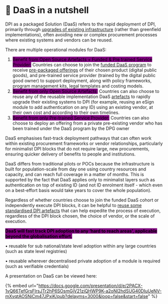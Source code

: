 # 🎯 DaaS in a nutshell

DPI as a packaged Solution (DaaS) refers to the rapid deployment of DPI, primarily through [upgrades of existing infrastructure](cohort-1-daas-offerings/) (rather than greenfield implementations), often avoiding new or complex procurement processes where existing systems and vendors can be reused.

There are multiple operational modules for DaaS:&#x20;

1. <mark style="background-color:purple;">Benefit from Open Source Artefacts + Funded & Pre trained Service Provider:</mark> Countries can choose to join the [funded DaaS program](funded-daas-program-overview.md) to receive [pre-packaged offerings](pre-packaged-daas-kits.md) of their chosen product (digital public goods), and pre-trained service provider (trained by the digital public good owner) to support deployment, along with policy frameworks, program management kits, legal templates and costing models.&#x20;
2. <mark style="background-color:purple;">Benefit from only Open Source Artefacts:</mark> Countries can also choose to reuse any of the reusable implementation DaaS [artefacts](reusable-daas-artefacts.md) to rapidly upgrade their existing systems to DPI (for example, reusing an eSign module to add authentication on any ID) using an existing vendor, at their own cost and according to their own timelines.  &#x20;
3. <mark style="background-color:purple;">Benefit from only Pre-trained Service Provider:</mark> Countries can also choose to deploy an offering from a private pre-existing vendor who has been trained under the DaaS program by the DPG owner

DaaS emphasises fast-track deployment pathways that can often work within existing procurement frameworks or vendor relationships, particularly for minimalist DPI blocks that do not require large, new procurements, ensuring quicker delivery of benefits to people and institutions.

DaaS differs from traditional pilots or POCs because the infrastructure is built for population-scale from day one using country resources and capacity, and can reach full coverage in a matter of months. This is supported by the fact that DaaS applies only to minimalist layers such as authentication on top of existing ID (and not ID enrolment itself - which even on a best-effort basis would take years to cover the whole population).&#x20;

Regardless of whether countries choose to join the funded DaaS cohort or independently execute DPI blocks, it can be helpful to [reuse some standardised DPI artefacts](reusable-daas-artefacts.md) that can help expedite the process of execution, regardless of the DPI block chosen, the choice of vendor, or the scale of execution.

<mark style="background-color:purple;">**DaaS will fast track DPI adoption to any ‘hard to reach areas’, applicable beyond the globalisation effort.**</mark>&#x20;

•⁠  ⁠reusable for sub national/state level adoption within any large countries (such as state level registries)&#x20;

•⁠  reusable wherever decentralised private adoption of a module is required (such as verifiable credentials)

A presentation on DaaS can be viewed here:&#x20;

{% embed url="https://docs.google.com/presentation/d/e/2PACX-1vQ66TefGrsFlrsJTr2hP6SOsmGjV21ziQHWP9K-a2oNI2hdSUG40DIuUeNV-mXvqtAOSNiCm47JPxiK/pub?delayms=3000&loop=false&start=false" %}

